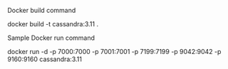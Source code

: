 Docker build command

docker build -t cassandra:3.11 .


Sample Docker run command

docker run -d -p 7000:7000 -p 7001:7001 -p 7199:7199 -p 9042:9042 -p 9160:9160 cassandra:3.11
